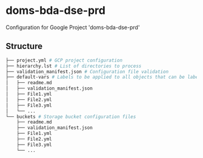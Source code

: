 # doms-bda-dse-prd

Configuration for Google Project 'doms-bda-dse-prd'

## Structure

```bash
├── project.yml # GCP project configuration
├── hierarchy.lst # List of directories to process
├── validation_manifest.json # Configuration file validation
├── default-vars # Labels to be applied to all objects that can be labelled.
│   ├── readme.md
│   ├── validation_manifest.json
│   ├── File1.yml
│   ├── File2.yml
│   ├── File3.yml
│   └── ...
└── buckets # Storage bucket configuration files
    ├── readme.md
    ├── validation_manifest.json
    ├── File1.yml
    ├── File2.yml
    ├── File3.yml
    └── ...
```
